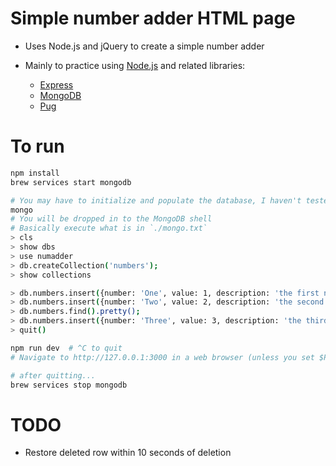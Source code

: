 # Simple number adder HTML page

* Uses Node.js and jQuery to create a simple number adder
* Mainly to practice using [Node.js](https://nodejs.org/en/) and related libraries:

  - [Express](https://expressjs.com/)
  - [MongoDB](https://www.mongodb.com/)
  - [Pug](https://pugjs.org/api/getting-started.html)

# To run

```bash
npm install
brew services start mongodb

# You may have to initialize and populate the database, I haven't tested this yet
mongo
# You will be dropped in to the MongoDB shell
# Basically execute what is in `./mongo.txt`
> cls
> show dbs
> use numadder
> db.createCollection('numbers');
> show collections

> db.numbers.insert({number: 'One', value: 1, description: 'the first natural number'});
> db.numbers.insert({number: 'Two', value: 2, description: 'the second natural number'});
> db.numbers.find().pretty();
> db.numbers.insert({number: 'Three', value: 3, description: 'the third natural number'});
> quit()

npm run dev  # ^C to quit
# Navigate to http://127.0.0.1:3000 in a web browser (unless you set $PORT!)

# after quitting...
brew services stop mongodb
```

# TODO
* Restore deleted row within 10 seconds of deletion
